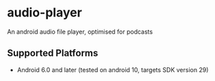 # audio-player
An android audio file player, optimised for podcasts

## Supported Platforms
* Android 6.0 and later (tested on android 10, targets SDK version 29)

